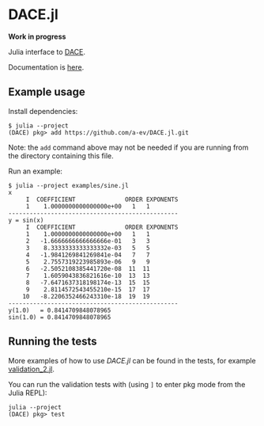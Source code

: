 # DACE.jl

**Work in progress**

Julia interface to [DACE](https://github.com/dacelib/dace).

Documentation is [here](https://a-ev.github.io/DACE.jl/).

## Example usage

Install dependencies:

```
$ julia --project
(DACE) pkg> add https://github.com/a-ev/DACE.jl.git
```

Note: the `add` command above may not be needed if you are
running from the directory containing this file.

Run an example:

```
$ julia --project examples/sine.jl
x
     I  COEFFICIENT              ORDER EXPONENTS
     1    1.0000000000000000e+00   1   1
------------------------------------------------
y = sin(x)
     I  COEFFICIENT              ORDER EXPONENTS
     1    1.0000000000000000e+00   1   1
     2   -1.6666666666666666e-01   3   3
     3    8.3333333333333332e-03   5   5
     4   -1.9841269841269841e-04   7   7
     5    2.7557319223985893e-06   9   9
     6   -2.5052108385441720e-08  11  11
     7    1.6059043836821616e-10  13  13
     8   -7.6471637318198174e-13  15  15
     9    2.8114572543455210e-15  17  17
    10   -8.2206352466243310e-18  19  19
------------------------------------------------
y(1.0)   = 0.8414709848078965
sin(1.0) = 0.8414709848078965
```

## Running the tests

More examples of how to use *DACE.jl* can be found in the tests, for example [validation_2.jl](test/validation_2.jl).

You can run the validation tests with (using `]` to enter pkg mode from the Julia REPL):

```
julia --project
(DACE) pkg> test
```
